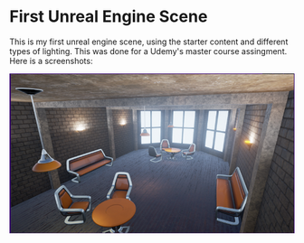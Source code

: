 # First Unreal Engine Scene #

This is my first unreal engine scene, using the starter content and different types of lighting. This was done for a Udemy's master course assingment. Here is a screenshots:


<p align="center">
  <img src ="./screenshot.png" />
</p>